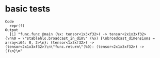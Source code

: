 # basic tests

    Code
      repr(f)
    Output
      [1] "func.func @main (%x: tensor<1x3xf32>) -> tensor<2x1x3xf32> {\n%0 = \"stablehlo.broadcast_in_dim\" (%x) {\nbroadcast_dimensions = array<i64: 0, 2>\n}: (tensor<1x3xf32>) -> (tensor<2x1x3xf32>)\n\"func.return\"(%0): (tensor<2x1x3xf32>) -> ()\n}\n"

